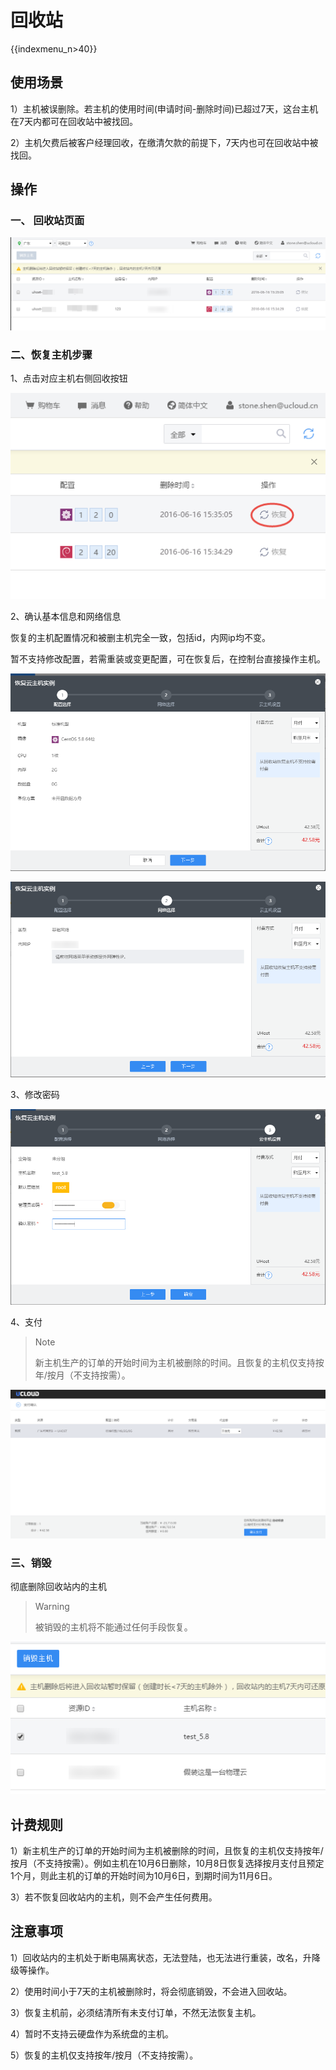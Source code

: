 # 回收站

{{indexmenu_n>40}}

## 使用场景

1）主机被误删除。若主机的使用时间(申请时间-删除时间)已超过7天，这台主机在7天内都可在回收站中被找回。

2）主机欠费后被客户经理回收，在缴清欠款的前提下，7天内也可在回收站中被找回。

## 操作

### 一、 回收站页面

![image](/images/recycle1.png)

### 二、恢复主机步骤

1、点击对应主机右侧回收按钮

![image](/images/recycle2.png)

2、确认基本信息和网络信息

恢复的主机配置情况和被删主机完全一致，包括id，内网ip均不变。

暂不支持修改配置，若需重装或变更配置，可在恢复后，在控制台直接操作主机。

![image](/images/recycle3.png)

![image](/images/recycle4.png)

3、修改密码

![image](/images/recycle5.png)

4、支付

> Note
> 
> 新主机生产的订单的开始时间为主机被删除的时间。且恢复的主机仅支持按年/按月（不支持按需）。

![image](/images/recycle6.png)

### 三、销毁

彻底删除回收站内的主机

> Warning
> 
> 被销毁的主机将不能通过任何手段恢复。

![image](/images/recycle7.png)

## 计费规则

1）新主机生产的订单的开始时间为主机被删除的时间，且恢复的主机仅支持按年/按月（不支持按需）。例如主机在10月6日删除，10月8日恢复选择按月支付且预定1个月，则此主机的订单的开始时间为10月6日，到期时间为11月6日。

3）若不恢复回收站内的主机，则不会产生任何费用。

## 注意事项

1）回收站内的主机处于断电隔离状态，无法登陆，也无法进行重装，改名，升降级等操作。

2）使用时间小于7天的主机被删除时，将会彻底销毁，不会进入回收站。

3）恢复主机前，必须结清所有未支付订单，不然无法恢复主机。

4）暂时不支持云硬盘作为系统盘的主机。

5）恢复的主机仅支持按年/按月（不支持按需）。
